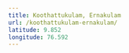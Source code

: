 ```yaml
---
title: Koothattukulam, Ernakulam
url: /koothattukulam-ernakulam/
latitude: 9.852
longitude: 76.592
---
```

